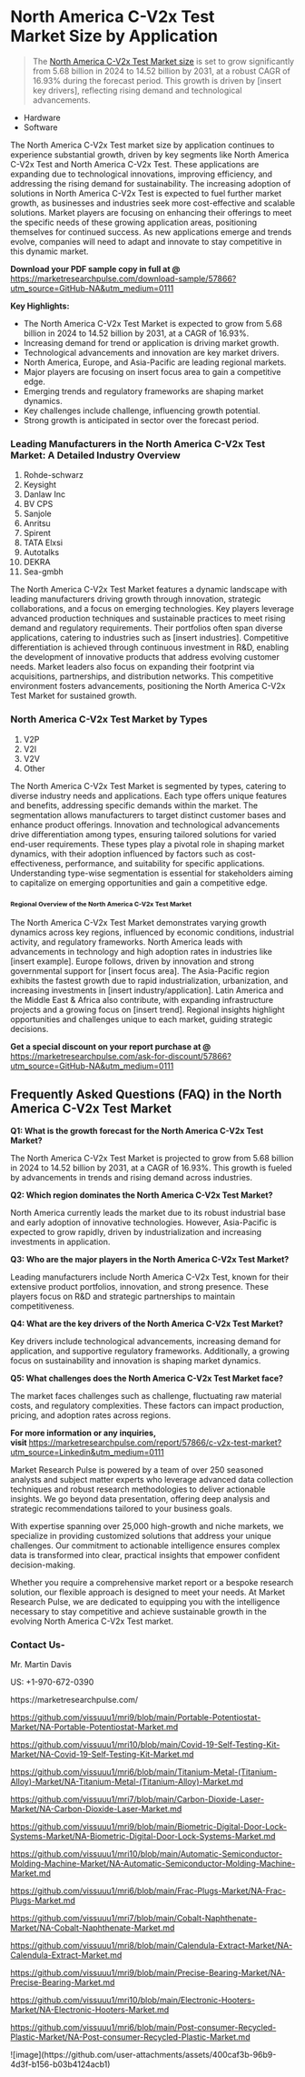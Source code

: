 <h1>North America C-V2x Test Market&nbsp;Size by Application</h1><blockquote><p>The <a href="https://marketresearchpulse.com/download-sample/57866?utm_source=GitHub-NA&amp;utm_medium=0111">North America C-V2x Test Market size</a> is set to grow significantly from 5.68 billion in 2024 to 14.52 billion by 2031, at a robust CAGR of 16.93% during the forecast period. This growth is driven by [insert key drivers], reflecting rising demand and technological advancements.</p></blockquote><ul><li>Hardware<li> Software</li></ul><p>The North America C-V2x Test market size by application continues to experience substantial growth, driven by key segments like North America C-V2x Test and North America C-V2x Test. These applications are expanding due to technological innovations, improving efficiency, and addressing the rising demand for sustainability. The increasing adoption of solutions in North America C-V2x Test is expected to fuel further market growth, as businesses and industries seek more cost-effective and scalable solutions. Market players are focusing on enhancing their offerings to meet the specific needs of these growing application areas, positioning themselves for continued success. As new applications emerge and trends evolve, companies will need to adapt and innovate to stay competitive in this dynamic market.</p><p><strong>Download your PDF sample copy in full at @ </strong><a href="https://marketresearchpulse.com/download-sample/57866?utm_source=GitHub-NA&amp;utm_medium=0111">https://marketresearchpulse.com/download-sample/57866?utm_source=GitHub-NA&amp;utm_medium=0111</a></p><p><strong>Key Highlights: </strong></p><ul><li>The North America C-V2x Test Market is expected to grow from 5.68 billion in 2024 to 14.52 billion by 2031, at a CAGR of 16.93%.</li><li>Increasing demand for trend or application is driving market growth.</li><li>Technological advancements and innovation are key market drivers.</li><li>North America, Europe, and Asia-Pacific are leading regional markets.</li><li>Major players are focusing on insert focus area to gain a competitive edge.</li><li>Emerging trends and regulatory frameworks are shaping market dynamics.</li><li>Key challenges include challenge, influencing growth potential.</li><li>Strong growth is anticipated in sector over the forecast period.</li></ul><h3>Leading Manufacturers in the North America C-V2x Test Market: A Detailed Industry Overview</h3><ol><li>Rohde-schwarz</li><li>Keysight</li><li>Danlaw Inc</li><li>BV CPS</li><li>Sanjole</li><li>Anritsu</li><li>Spirent</li><li>TATA Elxsi</li><li>Autotalks</li><li>DEKRA</li><li>Sea-gmbh</li></ol><div class="flex max-w-full flex-col flex-grow"><div class="min-h-8 text-message flex w-full flex-col items-end gap-2 whitespace-normal break-words [.text-message+&amp;]:mt-5" dir="auto" data-message-author-role="assistant" data-message-id="fd8432e4-4910-450d-b182-61b7bfb0a01f" data-message-model-slug="gpt-4o"><div class="flex w-full flex-col gap-1 empty:hidden first:pt-[3px]"><div class="markdown prose w-full break-words dark:prose-invert light"><p>The North America C-V2x Test Market features a dynamic landscape with leading manufacturers driving growth through innovation, strategic collaborations, and a focus on emerging technologies. Key players leverage advanced production techniques and sustainable practices to meet rising demand and regulatory requirements. Their portfolios often span diverse applications, catering to industries such as [insert industries]. Competitive differentiation is achieved through continuous investment in R&amp;D, enabling the development of innovative products that address evolving customer needs. Market leaders also focus on expanding their footprint via acquisitions, partnerships, and distribution networks. This competitive environment fosters advancements, positioning the North America C-V2x Test Market for sustained growth.</p></div></div></div></div><h3>North America C-V2x Test Market by Types</h3><ol><li>V2P<li> V2I<li> V2V<li> Other</li></ol><div class="flex max-w-full flex-col flex-grow"><div class="min-h-8 text-message flex w-full flex-col items-end gap-2 whitespace-normal break-words [.text-message+&amp;]:mt-5" dir="auto" data-message-author-role="assistant" data-message-id="084470be-0bb7-4664-bddf-5156b4f41249" data-message-model-slug="gpt-4o-mini"><div class="flex w-full flex-col gap-1 empty:hidden first:pt-[3px]"><div class="markdown prose w-full break-words dark:prose-invert light"><p>The North America C-V2x Test Market is segmented by types, catering to diverse industry needs and applications. Each type offers unique features and benefits, addressing specific demands within the market. The segmentation allows manufacturers to target distinct customer bases and enhance product offerings. Innovation and technological advancements drive differentiation among types, ensuring tailored solutions for varied end-user requirements. These types play a pivotal role in shaping market dynamics, with their adoption influenced by factors such as cost-effectiveness, performance, and suitability for specific applications. Understanding type-wise segmentation is essential for stakeholders aiming to capitalize on emerging opportunities and gain a competitive edge.</p></div></div></div></div><h3><span style="font-size: 11px;">Regional Overview of the North America C-V2x Test Market</span></h3><div class="flex max-w-full flex-col flex-grow"><div class="min-h-8 text-message flex w-full flex-col items-end gap-2 whitespace-normal break-words [.text-message+&amp;]:mt-5" dir="auto" data-message-author-role="assistant" data-message-id="e9038762-ce64-4e30-91c9-9bd413514231" data-message-model-slug="gpt-4o-mini"><div class="flex w-full flex-col gap-1 empty:hidden first:pt-[3px]"><div class="markdown prose w-full break-words dark:prose-invert light"><p>The North America C-V2x Test Market demonstrates varying growth dynamics across key regions, influenced by economic conditions, industrial activity, and regulatory frameworks. North America leads with advancements in technology and high adoption rates in industries like [insert example]. Europe follows, driven by innovation and strong governmental support for [insert focus area]. The Asia-Pacific region exhibits the fastest growth due to rapid industrialization, urbanization, and increasing investments in [insert industry/application]. Latin America and the Middle East &amp; Africa also contribute, with expanding infrastructure projects and a growing focus on [insert trend]. Regional insights highlight opportunities and challenges unique to each market, guiding strategic decisions.</p></div></div></div></div><p><strong>Get a special discount on your report purchase at @ </strong><a href="https://marketresearchpulse.com/ask-for-discount/57866?utm_source=GitHub-NA&amp;utm_medium=0111">https://marketresearchpulse.com/ask-for-discount/57866?utm_source=GitHub-NA&amp;utm_medium=0111</a></p><h2>Frequently Asked Questions (FAQ) in the North America C-V2x Test Market</h2><p><strong>Q1: What is the growth forecast for the North America C-V2x Test Market?</strong></p><p>The North America C-V2x Test Market is projected to grow from 5.68 billion in 2024 to 14.52 billion by 2031, at a CAGR of 16.93%. This growth is fueled by advancements in trends and rising demand across industries.</p><p><strong>Q2: Which region dominates the North America C-V2x Test Market?</strong></p><p>North America currently leads the market due to its robust industrial base and early adoption of innovative technologies. However, Asia-Pacific is expected to grow rapidly, driven by industrialization and increasing investments in application.</p><p><strong>Q3: Who are the major players in the North America C-V2x Test Market?</strong></p><p>Leading manufacturers include North America C-V2x Test, known for their extensive product portfolios, innovation, and strong presence. These players focus on R&amp;D and strategic partnerships to maintain competitiveness.</p><p><strong>Q4: What are the key drivers of the North America C-V2x Test Market?</strong></p><p>Key drivers include technological advancements, increasing demand for application, and supportive regulatory frameworks. Additionally, a growing focus on sustainability and innovation is shaping market dynamics.</p><p><strong>Q5: What challenges does the North America C-V2x Test Market face?</strong></p><p>The market faces challenges such as challenge, fluctuating raw material costs, and regulatory complexities. These factors can impact production, pricing, and adoption rates across regions.</p><p><strong>For more information or any inquiries, visit&nbsp;</strong><a href="https://marketresearchpulse.com/report/57866/c-v2x-test-market?utm_source=Linkedin&utm_medium=0111">https://marketresearchpulse.com/report/57866/c-v2x-test-market?utm_source=Linkedin&utm_medium=0111</a></p><p>Market Research Pulse is powered by a team of over 250 seasoned analysts and subject matter experts who leverage advanced data collection techniques and robust research methodologies to deliver actionable insights. We go beyond data presentation, offering deep analysis and strategic recommendations tailored to your business goals.</p><p>With expertise spanning over 25,000 high-growth and niche markets, we specialize in providing customized solutions that address your unique challenges. Our commitment to actionable intelligence ensures complex data is transformed into clear, practical insights that empower confident decision-making.</p><p>Whether you require a comprehensive market report or a bespoke research solution, our flexible approach is designed to meet your needs. At Market Research Pulse, we are dedicated to equipping you with the intelligence necessary to stay competitive and achieve sustainable growth in the evolving North America C-V2x Test market.</p><h3><strong>Contact Us-</strong></h3><p>Mr. Martin Davis</p><p>US: +1-970-672-0390</p><p>https://marketresearchpulse.com/</p><p><a href="https://github.com/vissuuu1/mri9/blob/main/Portable-Potentiostat-Market/NA-Portable-Potentiostat-Market.md">https://github.com/vissuuu1/mri9/blob/main/Portable-Potentiostat-Market/NA-Portable-Potentiostat-Market.md</a></p><p><a href="https://github.com/vissuuu1/mri10/blob/main/Covid-19-Self-Testing-Kit-Market/NA-Covid-19-Self-Testing-Kit-Market.md">https://github.com/vissuuu1/mri10/blob/main/Covid-19-Self-Testing-Kit-Market/NA-Covid-19-Self-Testing-Kit-Market.md</a></p><p><a href="https://github.com/vissuuu1/mri6/blob/main/Titanium-Metal-(Titanium-Alloy)-Market/NA-Titanium-Metal-(Titanium-Alloy)-Market.md">https://github.com/vissuuu1/mri6/blob/main/Titanium-Metal-(Titanium-Alloy)-Market/NA-Titanium-Metal-(Titanium-Alloy)-Market.md</a></p><p><a href="https://github.com/vissuuu1/mri7/blob/main/Carbon-Dioxide-Laser-Market/NA-Carbon-Dioxide-Laser-Market.md">https://github.com/vissuuu1/mri7/blob/main/Carbon-Dioxide-Laser-Market/NA-Carbon-Dioxide-Laser-Market.md</a></p><p><a href="https://github.com/vissuuu1/mri9/blob/main/Biometric-Digital-Door-Lock-Systems-Market/NA-Biometric-Digital-Door-Lock-Systems-Market.md">https://github.com/vissuuu1/mri9/blob/main/Biometric-Digital-Door-Lock-Systems-Market/NA-Biometric-Digital-Door-Lock-Systems-Market.md</a></p><p><a href="https://github.com/vissuuu1/mri10/blob/main/Automatic-Semiconductor-Molding-Machine-Market/NA-Automatic-Semiconductor-Molding-Machine-Market.md">https://github.com/vissuuu1/mri10/blob/main/Automatic-Semiconductor-Molding-Machine-Market/NA-Automatic-Semiconductor-Molding-Machine-Market.md</a></p><p><a href="https://github.com/vissuuu1/mri6/blob/main/Frac-Plugs-Market/NA-Frac-Plugs-Market.md">https://github.com/vissuuu1/mri6/blob/main/Frac-Plugs-Market/NA-Frac-Plugs-Market.md</a></p><p><a href="https://github.com/vissuuu1/mri7/blob/main/Cobalt-Naphthenate-Market/NA-Cobalt-Naphthenate-Market.md">https://github.com/vissuuu1/mri7/blob/main/Cobalt-Naphthenate-Market/NA-Cobalt-Naphthenate-Market.md</a></p><p><a href="https://github.com/vissuuu1/mri8/blob/main/Calendula-Extract-Market/NA-Calendula-Extract-Market.md">https://github.com/vissuuu1/mri8/blob/main/Calendula-Extract-Market/NA-Calendula-Extract-Market.md</a></p><p><a href="https://github.com/vissuuu1/mri9/blob/main/Precise-Bearing-Market/NA-Precise-Bearing-Market.md">https://github.com/vissuuu1/mri9/blob/main/Precise-Bearing-Market/NA-Precise-Bearing-Market.md</a></p><p><a href="https://github.com/vissuuu1/mri10/blob/main/Electronic-Hooters-Market/NA-Electronic-Hooters-Market.md">https://github.com/vissuuu1/mri10/blob/main/Electronic-Hooters-Market/NA-Electronic-Hooters-Market.md</a></p><p><a href="https://github.com/vissuuu1/mri6/blob/main/Post-consumer-Recycled-Plastic-Market/NA-Post-consumer-Recycled-Plastic-Market.md">https://github.com/vissuuu1/mri6/blob/main/Post-consumer-Recycled-Plastic-Market/NA-Post-consumer-Recycled-Plastic-Market.md</a></p>
![image](https://github.com/user-attachments/assets/400caf3b-96b9-4d3f-b156-b03b4124acb1)
